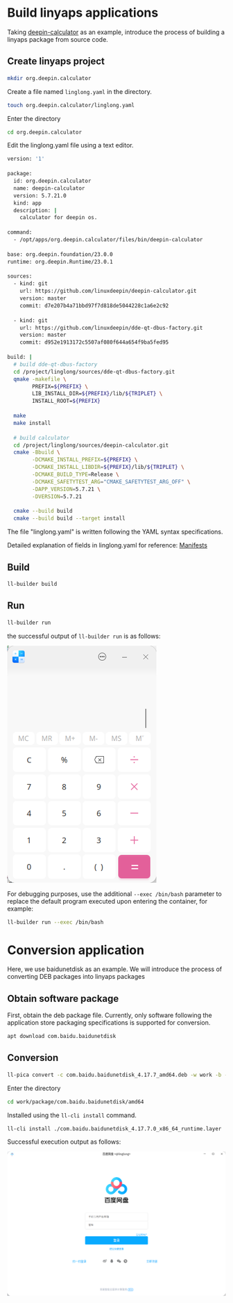 <!--
SPDX-FileCopyrightText: 2024 UnionTech Software Technology Co., Ltd.

SPDX-License-Identifier: LGPL-3.0-or-later
-->

# Build linyaps applications

Taking [deepin-calculator](https://github.com/linuxdeepin/deepin-calculator.git) as an example, introduce the process of building a linyaps package from source code.

## Create linyaps project

```bash
mkdir org.deepin.calculator
```

Create a file named `linglong.yaml` in the directory.

```bash
touch org.deepin.calculator/linglong.yaml
```

Enter the directory

```bash
cd org.deepin.calculator
```

Edit the linglong.yaml file using a text editor.

```bash
version: '1'

package:
  id: org.deepin.calculator
  name: deepin-calculator
  version: 5.7.21.0
  kind: app
  description: |
    calculator for deepin os.

command:
  - /opt/apps/org.deepin.calculator/files/bin/deepin-calculator

base: org.deepin.foundation/23.0.0
runtime: org.deepin.Runtime/23.0.1

sources:
  - kind: git
    url: https://github.com/linuxdeepin/deepin-calculator.git
    version: master
    commit: d7e207b4a71bbd97f7d818de5044228c1a6e2c92

  - kind: git
    url: https://github.com/linuxdeepin/dde-qt-dbus-factory.git
    version: master
    commit: d952e1913172c5507af080f644a654f9ba5fed95

build: |
  # build dde-qt-dbus-factory
  cd /project/linglong/sources/dde-qt-dbus-factory.git
  qmake -makefile \
        PREFIX=${PREFIX} \
        LIB_INSTALL_DIR=${PREFIX}/lib/${TRIPLET} \
        INSTALL_ROOT=${PREFIX}

  make
  make install

  # build calculator
  cd /project/linglong/sources/deepin-calculator.git
  cmake -Bbuild \
        -DCMAKE_INSTALL_PREFIX=${PREFIX} \
        -DCMAKE_INSTALL_LIBDIR=${PREFIX}/lib/${TRIPLET} \
        -DCMAKE_BUILD_TYPE=Release \
        -DCMAKE_SAFETYTEST_ARG="CMAKE_SAFETYTEST_ARG_OFF" \
        -DAPP_VERSION=5.7.21 \
        -DVERSION=5.7.21

  cmake --build build
  cmake --build build --target install
```

The file "linglong.yaml" is written following the YAML syntax specifications.

Detailed explanation of fields in linglong.yaml for reference: [Manifests](../ll-builder/manifests.md)

## Build

```bash
ll-builder build
```

## Run

```bash
ll-builder run
```

the successful output of `ll-builder run` is as follows:

![org.deepin.calculator.png](./images/org.deepin.calculator.png)

For debugging purposes, use the additional `--exec /bin/bash` parameter to replace the default program executed upon entering the container, for example:

```bash
ll-builder run --exec /bin/bash
```

# Conversion application

Here, we use baidunetdisk as an example. We will introduce the process of converting DEB packages into linyaps packages

## Obtain software package

First, obtain the deb package file.
Currently, only software following the application store packaging
specifications is supported for conversion.

```bash
apt download com.baidu.baidunetdisk
```

## Conversion

```bash
ll-pica convert -c com.baidu.baidunetdisk_4.17.7_amd64.deb -w work -b --exportFile layer
```

Enter the directory

```bash
cd work/package/com.baidu.baidunetdisk/amd64
```

Installed using the `ll-cli install` command.

```bash
ll-cli install ./com.baidu.baidunetdisk_4.17.7.0_x86_64_runtime.layer
```

Successful execution output as follows:

![img](images/com.baidu.baidunetdisk.png)
